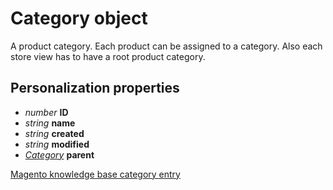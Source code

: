 # Category object

A product category. Each product can be assigned to a category. Also each store view has to have a root product category.

## Personalization properties

- _number_ **ID**
- _string_ **name**
- _string_ **created**
- _string_ **modified**
- _[Category](#/menu/documentation/MarketingSuite/magento-integration/object/Category.md)_ **parent**

[Magento knowledge base category entry](http://www.magentocommerce.com/knowledge-base/categories/category/product-categories/)
